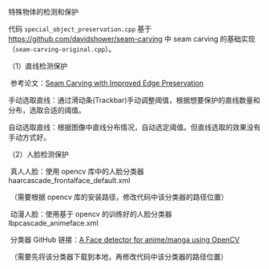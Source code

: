 特殊物体的检测和保护

代码 `special_object_preservation.cpp` 基于 https://github.com/davidshower/seam-carving 中 seam carving 的基础实现（`seam-carving-original.cpp`）。

（1）直线检测保护

​		参考论文：[Seam Carving with Improved Edge Preservation](https://www.researchgate.net/publication/228383984_Seam_Carving_with_Improved_Edge_Preservation)

​		手动选取直线：通过滑动条(Trackbar)手动调整阈值，根据想要保护的直线数量和分布，选取合适的阈值。

​		自动选取直线：根据图像中直线分布情况，自动选定阈值。但直线选取的效果没有手动方式好。

（2）人脸检测保护

​		真人人脸：使用 opencv 库中的人脸分类器 haarcascade_frontalface_default.xml

​						（需要根据 opencv 库的安装路径，修改代码中该分类器的路径位置）


​		动漫人脸：使用基于 opencv 的训练好的人脸分类器 lbpcascade_animeface.xml

​							分类器 GitHub 链接：[A Face detector for anime/manga using OpenCV](https://github.com/nagadomi/lbpcascade_animeface)	

​						（需要先将该分类器下载到本地，再修改代码中该分类器的路径位置）					
